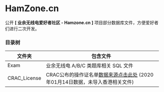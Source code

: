 # HamZone.cn

公开 **[ 业余无线电爱好者社区 - Hamzone.cn ]** 项目部分数据库文件，方便爱好者们进行二次开发。

### 目录树

| 文件夹       | 包含文件                                                     |
| ------------ | ------------------------------------------------------------ |
| Exam         | 业余无线电 A/B/C 类题库相关 SQL 文件                                 |
| CRAC_License | CRAC公布的操作证名单[数据来源点击此处](http://www.crac.org.cn/News/Detail?ID=202a18b416744e8d9f836708184bcd8b) (2020年01月14日数据，未导入香港相关文件) |

